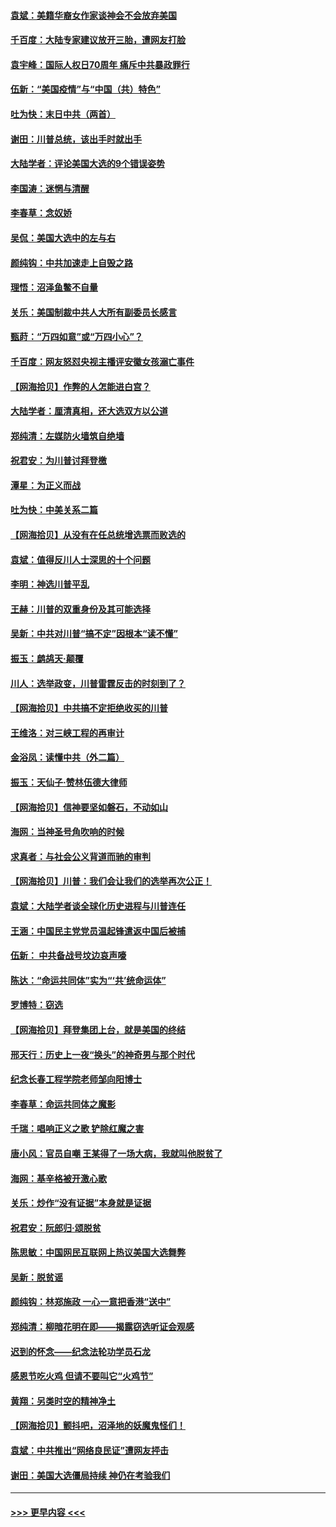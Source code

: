 #### [袁斌：美籍华裔女作家谈神会不会放弃美国](../pages/nsc993/n12615263.md?t=12130102) 
#### [千百度：大陆专家建议放开三胎，遭网友打脸](../pages/nsc993/n12614456.md?t=12130102) 
#### [袁宇峰：国际人权日70周年 痛斥中共暴政罪行](../pages/nsc993/n12611965.md?t=12130102) 
#### [伍新：“美国疫情”与“中国（共）特色”](../pages/nsc993/n12611463.md?t=12130102) 
#### [吐为快：末日中共（两首）](../pages/nsc993/n12611461.md?t=12130102) 
#### [谢田：川普总统，该出手时就出手](../pages/nsc993/n12610905.md?t=12130102) 
#### [大陆学者：评论美国大选的9个错误姿势](../pages/nsc993/n12609586.md?t=12130102) 
#### [李国涛：迷惘与清醒](../pages/nsc993/n12607532.md?t=12130102) 
#### [李春草：念奴娇](../pages/nsc993/n12607083.md?t=12130102) 
#### [吴侃：美国大选中的左与右](../pages/nsc993/n12607054.md?t=12130102) 
#### [颜纯钩：中共加速走上自毁之路](../pages/nsc993/n12606473.md?t=12130102) 
#### [理悟：沼泽鱼鳖不自量](../pages/nsc993/n12606454.md?t=12130102) 
#### [关乐：美国制裁中共人大所有副委员长感言](../pages/nsc993/n12606442.md?t=12130102) 
#### [甄莳：“万四如意”或“万四小心”？](../pages/nsc993/n12606091.md?t=12130102) 
#### [千百度：网友怒怼央视主播评安徽女孩溺亡事件](../pages/nsc993/n12605370.md?t=12130102) 
#### [【网海拾贝】作弊的人怎能进白宫？](../pages/nsc993/n12603546.md?t=12130102) 
#### [大陆学者：厘清真相，还大选双方以公道](../pages/nsc993/n12603475.md?t=12130102) 
#### [郑纯清：左媒防火墙筑自绝墙](../pages/nsc993/n12602226.md?t=12130102) 
#### [祝君安：为川普讨拜登檄](../pages/nsc993/n12602199.md?t=12130102) 
#### [潭星：为正义而战](../pages/nsc993/n12600926.md?t=12130102) 
#### [吐为快：中美关系二篇](../pages/nsc993/n12600908.md?t=12130102) 
#### [【网海拾贝】从没有在任总统增选票而败选的](../pages/nsc993/n12600435.md?t=12130102) 
#### [袁斌：值得反川人士深思的十个问题](../pages/nsc993/n12600332.md?t=12130102) 
#### [李明：神选川普平乱](../pages/nsc993/n12599751.md?t=12130102) 
#### [王赫：川普的双重身份及其可能选择](../pages/nsc993/n12599723.md?t=12130102) 
#### [吴新：中共对川普“搞不定”因根本“读不懂”](../pages/nsc993/n12599502.md?t=12130102) 
#### [振玉：鹧鸪天‧颠覆](../pages/nsc993/n12599494.md?t=12130102) 
#### [川人：选举政变，川普雷霆反击的时刻到了？](../pages/nsc993/n12599291.md?t=12130102) 
#### [【网海拾贝】中共搞不定拒绝收买的川普](../pages/nsc993/n12598955.md?t=12130102) 
#### [王维洛：对三峡工程的再审计](../pages/nsc993/n12598436.md?t=12130102) 
#### [金浴凤：读懂中共（外二篇）](../pages/nsc993/n12597943.md?t=12130102) 
#### [振玉：天仙子‧赞林伍德大律师](../pages/nsc993/n12597929.md?t=12130102) 
#### [【网海拾贝】信神要坚如磐石，不动如山](../pages/nsc993/n12597901.md?t=12130102) 
#### [海网：当神圣号角吹响的时候](../pages/nsc993/n12595891.md?t=12130102) 
#### [求真者：与社会公义背道而驰的审判](../pages/nsc993/n12595868.md?t=12130102) 
#### [【网海拾贝】川普：我们会让我们的选举再次公正！](../pages/nsc993/n12594930.md?t=12130102) 
#### [袁斌：大陆学者谈全球化历史进程与川普连任](../pages/nsc993/n12594690.md?t=12130102) 
#### [王涵：中国民主党党员温起锋遣返中国后被捕](../pages/nsc993/n12594540.md?t=12130102) 
#### [伍新： 中共备战号坟边哀声嚎](../pages/nsc993/n12593086.md?t=12130102) 
#### [陈达：“命运共同体”实为“‘共’统命运体”](../pages/nsc993/n12590865.md?t=12130102) 
#### [罗博特：窃选](../pages/nsc993/n12590619.md?t=12130102) 
#### [【网海拾贝】拜登集团上台，就是美国的终结](../pages/nsc993/n12589725.md?t=12130102) 
#### [邢天行：历史上一夜“换头”的神奇男与那个时代](../pages/nsc993/n12589424.md?t=12130102) 
#### [纪念长春工程学院老师邹向阳博士](../pages/nsc993/n12585390.md?t=12130102) 
#### [李春草：命运共同体之魔影](../pages/nsc993/n12585026.md?t=12130102) 
#### [千瑞：唱响正义之歌 铲除红魔之害](../pages/nsc993/n12585002.md?t=12130102) 
#### [唐小风：官员自嘲 王某得了一场大病，我就叫他脱贫了](../pages/nsc993/n12584981.md?t=12130102) 
#### [海网：基辛格被开激心歌](../pages/nsc993/n12584946.md?t=12130102) 
#### [关乐：炒作“没有证据”本身就是证据](../pages/nsc993/n12583146.md?t=12130102) 
#### [祝君安：阮郎归‧颂脱贫](../pages/nsc993/n12583119.md?t=12130102) 
#### [陈思敏：中国网民互联网上热议美国大选舞弊](../pages/nsc993/n12582845.md?t=12130102) 
#### [吴新：脱贫谣](../pages/nsc993/n12580839.md?t=12130102) 
#### [颜纯钩：林郑施政 一心一意把香港“送中”](../pages/nsc993/n12580805.md?t=12130102) 
#### [郑纯清：柳暗花明在即——揭露窃选听证会观感](../pages/nsc993/n12580795.md?t=12130102) 
#### [迟到的怀念——纪念法轮功学员石龙](../pages/nsc993/n12580245.md?t=12130102) 
#### [感恩节吃火鸡  但请不要叫它“火鸡节”](../pages/nsc993/n12580252.md?t=12130102) 
#### [黄翔：另类时空的精神净土](../pages/nsc993/n12578638.md?t=12130102) 
#### [【网海拾贝】颤抖吧，沼泽地的妖魔鬼怪们！](../pages/nsc993/n12578552.md?t=12130102) 
#### [袁斌：中共推出“网络良民证”遭网友抨击](../pages/nsc993/n12578511.md?t=12130102) 
#### [谢田：美国大选僵局持续 神仍在考验我们](../pages/nsc993/n12577432.md?t=12130102) 

----
#### [ >>> 更早内容 <<< ](../indexes/nsc993-earlier.md)
